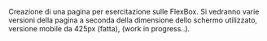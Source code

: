Creazione di una pagina per esercitazione sulle FlexBox. Si vedranno varie versioni della pagina a seconda della dimensione dello schermo utilizzato, versione mobile da 425px (fatta), (work in progress..).

